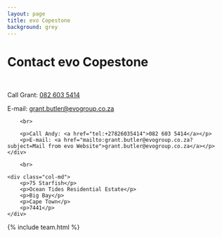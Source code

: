 ```yaml
---
layout: page
title: evo Copestone
background: grey
---
```

<div class="col-lg-12 text-center">
	<h1 class="section-heading text-uppercase">Contact evo Copestone</h1>
</div>

<br>

<div class="container contact-us">
  <div class="row">

  <div class="col-md">
		<!-- <p>Tel: <a href="tel:+27210232228"> 079 485 5355</a></p> -->
		<p>Call Grant: <a href="tel:+27826035414">082 603 5414</a></p>
		<p>E-mail: <a href="mailto:grant.butler@evogroup.co.za?subject=Mail from evo Website">grant.butler@evogroup.co.za</a></p>

		<br>
		
		<p>Call Andy: <a href="tel:+27826035414">082 603 5414</a></p>
		<p>E-mail: <a href="mailto:grant.butler@evogroup.co.za?subject=Mail from evo Website">grant.butler@evogroup.co.za</a></p>
    </div>
		
		<br>
    
	<div class="col-md">
		<p>75 Starfish</p>
		<p>Ocean Tides Residential Estate</p>
		<p>Big Bay</p>
		<p>Cape Town</p>
		<p>7441</p>
    </div>
    
  </div>

</div>

{% include team.html %}


